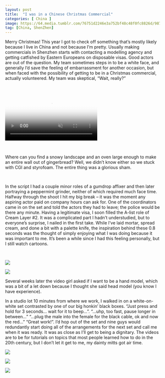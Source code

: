 ```yaml
---
layout: post
title:  "I was in a Chinese Christmas Commercial"
categories: [ China ]
image: https://64.media.tumblr.com/76751d2246e3a752bf48c48f0fc8826d/987040df88261879-7e/s500x750/bf9d4eccb8bfcfa23b45a207d272562de67061ad.jpg
tag: [China, ShenZhen]
---
```


<p>Merry Christmas! This year I got to check off something that&rsquo;s mostly likely because I live in China and not because I&rsquo;m pretty. Usually making commercials in Shenzhen starts with contacting a modelling agency and getting catfished by Eastern Europeans on disposable visas. Good actors are out of the question. My team sometimes steps in to be a white face, and generally I&rsquo;d save the feeling of embarrassment for another occasion, but when faced with the possibility of getting to be in a Christmas commercial, actually volunteered. My team was skeptical, &ldquo;Wait, really?&rdquo;</p>
<p>&nbsp;</p>
<video controls="controls" autoplay="autoplay" muted="muted" poster="https://va.media.tumblr.com/tumblr_r7aa49L1Kf1ubdk8f.mp4"><source src="https://va.media.tumblr.com/tumblr_r4ka11LI2P1ubdk8f_720.mp4" type="video/mp4"></video>


<p>&nbsp;</p>

<p>Where can you find a snowy landscape and an oven large enough to make an entire wall out of gingerbread? Well, we didn&rsquo;t know either so we stuck with CGI and styrofoam. The entire thing was a glorious sham.</p>

<p>&nbsp;</p>

<p>In the script I had a couple minor roles of a gumdrop affixer and then later portraying a peppermint grinder, neither of which required much face time. Halfway through the shoot I hit my big break &ndash; it was the moment any aspiring actor paid on company hours can ask for. One of the coordinators came in on the set and told the actors they had to leave; the police would be there any minute. Having a legitimate visa, I soon filled the A-list role of Cream Layer #2. It was a complicated part I hadn&rsquo;t understudied, but to everyone&rsquo;s surprise, I nailed in the first take. While I&rsquo;ve laid mortar, spread cream, and done a bit with a palette knife, the inspiration behind these 0.8 seconds was the thought of simply enjoying what I was doing because it was important to me. It&rsquo;s been a while since I had this feeling personally, but I still watch cartoons.</p>

<p>&nbsp;</p>

<p><img class="glightbox" src="https://64.media.tumblr.com/76751d2246e3a752bf48c48f0fc8826d/987040df88261879-7e/s500x750/bf9d4eccb8bfcfa23b45a207d272562de67061ad.jpg" /></p>

<p><img class="glightbox" src="https://64.media.tumblr.com/2c5a1267728d046972fd9fae23e5249b/987040df88261879-3b/s500x750/6fe228426fea6b7c82a24217715e3e7e48cf3172.jpg" /></p>

<p>Several weeks later the video girl asked if I want to be a hand model, which was a bit of a let down because I thought she said head model (you know I have experience).</p>

<p>In a studio lot 10 minutes from where we work, I walked in on a white-on-white set contrasted by one of our big honkin&rsquo; black boxes. &ldquo;Just press and hold for 3 seconds&hellip; wait for it to beep&hellip;&rdquo;. &ldquo;&hellip;uhp, too fast, pause longer in between&hellip;&rdquo; &ldquo;&hellip;plug the male into the female for the black cable, ok and now the red&hellip;&rdquo; &ldquo;Great work!&rdquo;. I&rsquo;d hop out of the set and nine guys would redundantly start doing all of the arrangements for the next set and call me when it was ready. It was as close as I&rsquo;ll get to being a dignitary. The videos are to be for tutorials on topics that most people learned how to do in the 20th century, but I don&rsquo;t let it get to me, my dainty mitts got air time.</p>

<p><img class="glightbox" src="https://64.media.tumblr.com/4ac0aa26684f12fdb50d611980ae3907/987040df88261879-d6/s500x750/605b2b834d7ad146734e2215c717b55cddac1523.jpg" /></p>

<p><img class="glightbox" src="https://64.media.tumblr.com/926b18b510a891ebcad336ba6b75fd20/987040df88261879-d4/s500x750/a54d0292891cb7322e3ebba8dd11063cee7cd91c.jpg" /></p>

<p><img class="glightbox" src="https://64.media.tumblr.com/0d86de23feb7cae4b9c4032985736b94/987040df88261879-a8/s500x750/17b4e9de91d46df097f504dc5220bf012db2d180.jpg" /></p>

<ul>
</ul>
